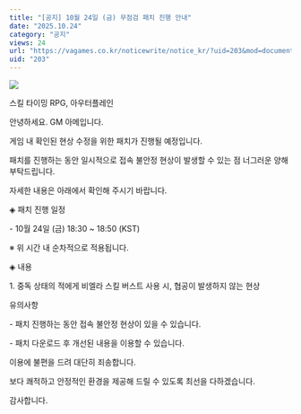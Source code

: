 ```yaml
---
title: "[공지] 10월 24일 (금) 무점검 패치 진행 안내"
date: "2025.10.24"
category: "공지"
views: 24
url: "https://vagames.co.kr/noticewrite/notice_kr/?uid=203&mod=document"
uid: "203"
---
```


![](/images/news/live/kr/203-006ecd12.webp)  

  

스킬 타이밍 RPG, 아우터플레인

안녕하세요. GM 아메입니다.

  

게임 내 확인된 현상 수정을 위한 패치가 진행될 예정입니다.

패치를 진행하는 동안 일시적으로 접속 불안정 현상이 발생할 수 있는 점 너그러운 양해 부탁드립니다.

  

자세한 내용은 아래에서 확인해 주시기 바랍니다.

  

◈ 패치 진행 일정

\- 10월 24일 (금) 18:30 ~ 18:50 (KST)

※ 위 시간 내 순차적으로 적용됩니다.

  

◈ 내용

1\. 중독 상태의 적에게 비엘라 스킬 버스트 사용 시, 협공이 발생하지 않는 현상

  

유의사항

\- 패치 진행하는 동안 접속 불안정 현상이 있을 수 있습니다.

\- 패치 다운로드 후 개선된 내용을 이용할 수 있습니다.

  

이용에 불편을 드려 대단히 죄송합니다.

보다 쾌적하고 안정적인 환경을 제공해 드릴 수 있도록 최선을 다하겠습니다.

  

감사합니다.